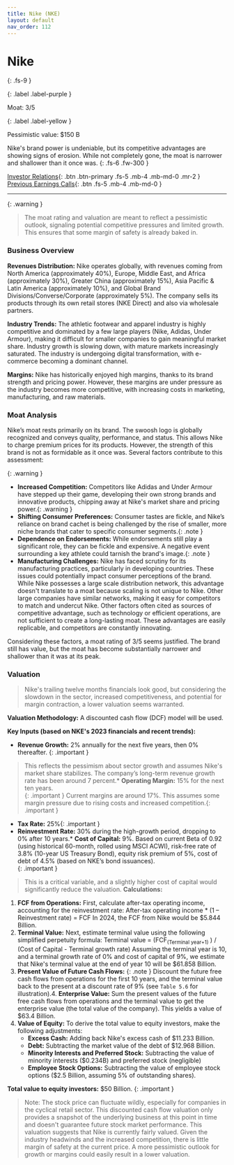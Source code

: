```yaml
---
title: Nike (NKE)
layout: default
nav_order: 112
---
```


# Nike
{: .fs-9 }

{: .label .label-purple }

Moat: 3/5

{: .label .label-yellow }

Pessimistic value: $150 B

Nike's brand power is undeniable, but its competitive advantages are showing signs of erosion. While not completely gone, the moat is narrower and shallower than it once was.
{: .fs-6 .fw-300 }

[Investor Relations](https://www.google.com/search?q=NKE+investor+relations){: .btn .btn-primary .fs-5 .mb-4 .mb-md-0 .mr-2 }
[Previous Earnings Calls](https://discountingcashflows.com/company/NKE/transcripts/){: .btn .fs-5 .mb-4 .mb-md-0 }

---

{: .warning } 
>The moat rating and valuation are meant to reflect a pessimistic outlook, signaling potential competitive pressures and limited growth. This ensures that some margin of safety is already baked in.


### Business Overview

**Revenues Distribution:** Nike operates globally, with revenues coming from North America (approximately 40%), Europe, Middle East, and Africa (approximately 30%), Greater China (approximately 15%), Asia Pacific & Latin America (approximately 10%), and Global Brand Divisions/Converse/Corporate (approximately 5%). The company sells its products through its own retail stores (NKE Direct) and also via wholesale partners.

**Industry Trends:** The athletic footwear and apparel industry is highly competitive and dominated by a few large players (Nike, Adidas, Under Armour), making it difficult for smaller companies to gain meaningful market share. Industry growth is slowing down, with mature markets increasingly saturated. The industry is undergoing digital transformation, with e-commerce becoming a dominant channel.

**Margins:** Nike has historically enjoyed high margins, thanks to its brand strength and pricing power. However, these margins are under pressure as the industry becomes more competitive, with increasing costs in marketing, manufacturing, and raw materials.

### Moat Analysis

Nike’s moat rests primarily on its brand. The swoosh logo is globally recognized and conveys quality, performance, and status. This allows Nike to charge premium prices for its products. However, the strength of this brand is not as formidable as it once was.  Several factors contribute to this assessment:

{: .warning }
* **Increased Competition:**  Competitors like Adidas and Under Armour have stepped up their game, developing their own strong brands and innovative products, chipping away at Nike's market share and pricing power.{: .warning }
* **Shifting Consumer Preferences:** Consumer tastes are fickle, and Nike’s reliance on brand cachet is being challenged by the rise of smaller, more niche brands that cater to specific consumer segments.{: .note }
* **Dependence on Endorsements:** While endorsements still play a significant role, they can be fickle and expensive.  A negative event surrounding a key athlete could tarnish the brand's image.{: .note }
* **Manufacturing Challenges:**  Nike has faced scrutiny for its manufacturing practices, particularly in developing countries.  These issues could potentially impact consumer perceptions of the brand.
While Nike possesses a large scale distribution network, this advantage doesn't translate to a moat because scaling is not unique to Nike. Other large companies have similar networks, making it easy for competitors to match and undercut Nike. Other factors often cited as sources of competitive advantage, such as technology or efficient operations, are not sufficient to create a long-lasting moat. These advantages are easily replicable, and competitors are constantly innovating. 

Considering these factors, a moat rating of 3/5 seems justified. The brand still has value, but the moat has become substantially narrower and shallower than it was at its peak.  

### Valuation

> Nike's trailing twelve months financials look good, but considering the slowdown in the sector, increased competitiveness, and potential for margin contraction, a lower valuation seems warranted.

**Valuation Methodology:**  A discounted cash flow (DCF) model will be used.

**Key Inputs (based on NKE's 2023 financials and recent trends):**

* **Revenue Growth:** 2% annually for the next five years, then 0% thereafter.
{: .important }
> This reflects the pessimism about sector growth and assumes Nike's market share stabilizes. The company’s long-term revenue growth rate has been around 7 percent.* **Operating Margin:** 15% for the next ten years.  
{: .important }
> Current margins are around 17%.  This assumes some margin pressure due to rising costs and increased competition.{: .important }
* **Tax Rate:** 25%{: .important }
* **Reinvestment Rate:** 30% during the high-growth period, dropping to 0% after 10 years.* **Cost of Capital:** 9%. Based on current Beta of 0.92 (using historical 60-month, rolled using MSCI ACWI), risk-free rate of 3.8% (10-year US Treasury Bond), equity risk premium of 5%, cost of debt of 4.5% (based on NKE’s bond issuances).  
{: .important }
> This is a critical variable, and a slightly higher cost of capital would significantly reduce the valuation.
**Calculations:**
1. **FCF from Operations:**
   First, calculate after-tax operating income, accounting for the reinvestment rate:
   After-tax operating income * (1 – Reinvestment rate) = FCF
   In 2024, the FCF from Nike would be $5.844 Billion.
2. **Terminal Value:** 
   Next, estimate terminal value using the following simplified perpetuity formula:
   Terminal value = (FCF<sub>(Terminal year+1)</sub> ) / (Cost of Capital - Terminal growth rate)
   Assuming the terminal year is 10, and a terminal growth rate of 0% and cost of capital of 9%, we estimate that Nike's terminal value at the end of year 10 will be $61.858 Billion.
3. **Present Value of Future Cash Flows:**
{: .note }
Discount the future free cash flows from operations for the first 10 years, and the terminal value back to the present at a discount rate of 9% (see `Table 5.6` for illustration).4. **Enterprise Value:**  Sum the present values of the future free cash flows from operations and the terminal value to get the enterprise value (the total value of the company). This yields a value of $63.4 Billion.
5. **Value of Equity:**  To derive the total value to equity investors, make the following adjustments:
    * **Excess Cash:** Adding back Nike's excess cash of $11.233 Billion.
    * **Debt:** Subtracting the market value of the debt of $12.968 Billion.
    * **Minority Interests and Preferred Stock:** Subtracting the value of minority interests ($0.234B) and preferred stock (negligible)
    * **Employee Stock Options:** Subtracting the value of employee stock options ($2.5 Billion, assuming 5% of outstanding shares). 

**Total value to equity investors:**  $50 Billion.
{: .important }
> Note: The stock price can fluctuate wildly, especially for companies in the cyclical retail sector.  This discounted cash flow valuation only provides a snapshot of the underlying business at this point in time and doesn't guarantee future stock market performance.
This valuation suggests that Nike is currently fairly valued.  Given the industry headwinds and the increased competition, there is little margin of safety at the current price.  A more pessimistic outlook for growth or margins could easily result in a lower valuation.